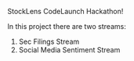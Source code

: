 StockLens CodeLaunch Hackathon!

In this project there are two streams: 
1. Sec Filings Stream
2. Social Media Sentiment Stream


